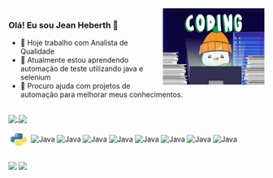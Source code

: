 <img src="java.gif" width="200px" align="right" >

### Olá! Eu sou Jean Heberth 👋

- 🔭 Hoje trabalho com Analista de Qualidade
- 🌱 Atualmente estou aprendendo automação de teste utilizando java e selenium
- 🤔 Procuro ajuda com projetos de automação para melhorar meus conhecimentos.


 ##
<div>
<a href="https://github.com/anuraghazra/github-readme-stats">
  <img height=200 align="center" src="https://github-readme-stats.vercel.app/api?username=JeanHeberth&show_icons=true&theme=github_dark" />
</a>
<a href="https://github.com/anuraghazra/convoychat">
  <img height=200 align="center" src="https://github-readme-stats.vercel.app/api/top-langs?username=JeanHeberth&layout=compact&langs_count=8&card_width=320&show_icons=true&theme=github_dark" />
</a>
</div>

<div style="display: inline_block"><br>

  <img align="center" alt="Python" height="30" width="40" src="https://raw.githubusercontent.com/devicons/devicon/master/icons/python/python-original.svg">
  <img align="center" alt="Java" height="30"  width="40" src="https://cdn.jsdelivr.net/gh/devicons/devicon/icons/java/java-original-wordmark.svg" />
  <img align="center" alt="Java" height="30"  width="40" src="https://cdn.jsdelivr.net/gh/devicons/devicon/icons/spring/spring-original-wordmark.svg" />
  <img align="center" alt="Java" height="30"  width="40" src="https://cdn.jsdelivr.net/gh/devicons/devicon/icons/vscode/vscode-original.svg" />
  <img align="center" alt="Java" height="30"  width="40" src="https://cdn.jsdelivr.net/gh/devicons/devicon/icons/selenium/selenium-original.svg" />
  <img align="center" alt="Java" height="30"  width="40" src="https://cdn.jsdelivr.net/gh/devicons/devicon/icons/jira/jira-original-wordmark.svg" />
  <img align="center" alt="Java" height="30"  width="40" src="https://cdn.jsdelivr.net/gh/devicons/devicon/icons/intellij/intellij-original.svg" />
  <img align="center" alt="Java" height="30"  width="40" src="https://cdn.jsdelivr.net/gh/devicons/devicon/icons/git/git-plain-wordmark.svg" />
  <img align="center" alt="Java" height="30"  width="40" src="https://cdn.jsdelivr.net/gh/devicons/devicon/icons/cucumber/cucumber-plain.svg" />
</div>
  
 ##
 
<div> 
  <a href = "mailto:jeanheberth19@gmail.com"><img src="https://img.shields.io/badge/-Gmail-%23333?style=for-the-badge&logo=gmail&logoColor=white" target="_blank"></a>
  <a href="https://www.linkedin.com/in/jean-heberth-souza-vieira-725166150" target="_blank"><img src="https://img.shields.io/badge/-LinkedIn-%230077B5?style=for-the-badge&logo=linkedin&logoColor=white" target="_blank"></a>   
</div>


